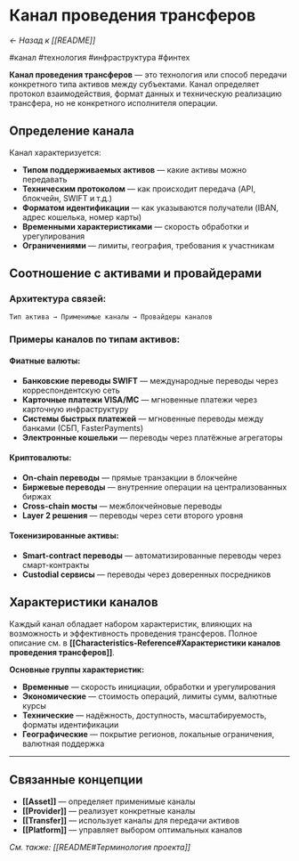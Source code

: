 # Канал проведения трансферов

*← Назад к [[README]]*

#канал #технология #инфраструктура #финтех

**Канал проведения трансферов** — это технология или способ передачи конкретного типа активов между субъектами. Канал определяет протокол взаимодействия, формат данных и техническую реализацию трансфера, но не конкретного исполнителя операции.

## Определение канала

Канал характеризуется:
- **Типом поддерживаемых активов** — какие активы можно передавать
- **Техническим протоколом** — как происходит передача (API, блокчейн, SWIFT и т.д.)
- **Форматом идентификации** — как указываются получатели (IBAN, адрес кошелька, номер карты)
- **Временными характеристиками** — скорость обработки и урегулирования
- **Ограничениями** — лимиты, география, требования к участникам

## Соотношение с активами и провайдерами

### Архитектура связей:
```
Тип актива → Применимые каналы → Провайдеры каналов
```

### Примеры каналов по типам активов:

#### Фиатные валюты:
- **Банковские переводы SWIFT** — международные переводы через корреспондентскую сеть
- **Карточные платежи VISA/MC** — мгновенные платежи через карточную инфраструктуру  
- **Системы быстрых платежей** — мгновенные переводы между банками (СБП, FasterPayments)
- **Электронные кошельки** — переводы через платёжные агрегаторы

#### Криптовалюты:
- **On-chain переводы** — прямые транзакции в блокчейне
- **Биржевые переводы** — внутренние операции на централизованных биржах
- **Cross-chain мосты** — межблокчейновые переводы
- **Layer 2 решения** — переводы через сети второго уровня

#### Токенизированные активы:
- **Smart-contract переводы** — автоматизированные переводы через смарт-контракты
- **Custodial сервисы** — переводы через доверенных посредников

## Характеристики каналов

Каждый канал обладает набором характеристик, влияющих на возможность и эффективность проведения трансферов. Полное описание см. в **[[Characteristics-Reference#Характеристики каналов проведения трансферов]]**.

**Основные группы характеристик:**
- **Временные** — скорость инициации, обработки и урегулирования
- **Экономические** — стоимость операций, лимиты сумм, валютные курсы
- **Технические** — надёжность, доступность, масштабируемость, форматы идентификации
- **Географические** — покрытие регионов, локальные ограничения, валютная поддержка

---

## Связанные концепции

- **[[Asset]]** — определяет применимые каналы
- **[[Provider]]** — реализует конкретные каналы  
- **[[Transfer]]** — использует каналы для передачи активов
- **[[Platform]]** — управляет выбором оптимальных каналов

*См. также: [[README#Терминология проекта]]*
